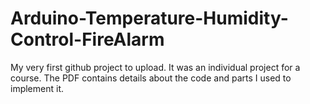 # Arduino-Temperature-Humidity-Control-FireAlarm
My very first github project to upload. It was an individual project for a course.
The PDF contains details about the code and parts I used to implement it.

